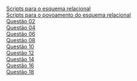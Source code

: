 [Scripts para o esquema relacional](https://github.com/rickEDU/ProjetoAdm_BancoDeDados/blob/main/tarefas_t01_/tarefa01-create.sql)<br/>
[Scripts para o povoamento do esquema relacional](https://github.com/rickEDU/ProjetoAdm_BancoDeDados/blob/main/tarefas_t01_/tarefa01-inserts.sql)<br/>
[Questão 02](https://github.com/rickEDU/ProjetoAdm_BancoDeDados/blob/main/tarefas_t01_/tarefa01-q02.sql)<br/>
[Questão 04](https://github.com/rickEDU/ProjetoAdm_BancoDeDados/blob/main/tarefas_t01_/tarefa01-q04.sql)<br/>
[Questão 06](https://github.com/rickEDU/ProjetoAdm_BancoDeDados/blob/main/tarefas_t01_/tarefa01-q06.sql)<br/>
[Questão 08](https://github.com/rickEDU/ProjetoAdm_BancoDeDados/blob/main/tarefas_t01_/tarefa01-q08.sql)<br/>
[Questão 10](https://github.com/rickEDU/ProjetoAdm_BancoDeDados/blob/main/tarefas_t01_/tarefa01-q10.sql)<br/>
[Questão 12](https://github.com/rickEDU/ProjetoAdm_BancoDeDados/blob/main/tarefas_t01_/tarefa01-q12.sql)<br/>
[Questão 14](https://github.com/rickEDU/ProjetoAdm_BancoDeDados/blob/main/tarefas_t01_/tarefa01-q14.sql)<br/>
[Questão 16](https://github.com/rickEDU/ProjetoAdm_BancoDeDados/blob/main/tarefas_t01_/tarefa01-q16.sql)<br/>
[Questão 18](https://github.com/rickEDU/ProjetoAdm_BancoDeDados/blob/main/tarefas_t01_/tarefa01-q18.sql)
